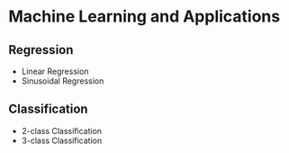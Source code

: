 # Machine Learning and Applications
## Regression
- Linear Regression
- Sinusoidal Regression
## Classification
- 2-class Classification
- 3-class Classification
